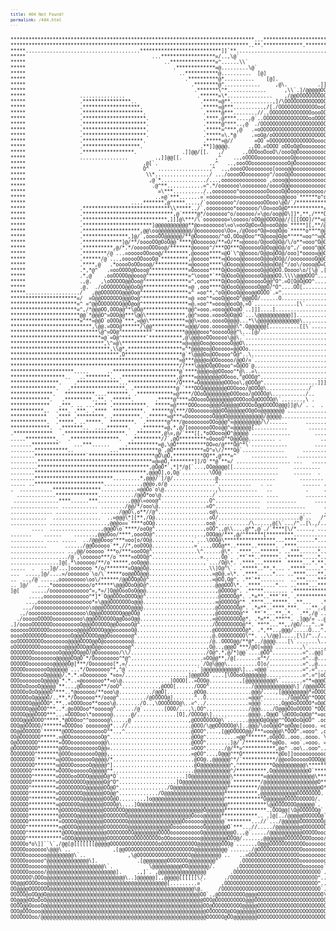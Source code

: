 ```yaml
---
title: 404 Not Found!
permalink: /404.html
---
```

<style type="text/css"> 
pre{
font-size:8px;
line-height:9px;
} 
 
</style> 
<pre>
*********************************************************************************...**********************...*********.*.*************.***************************************************************************************
*******************************************************************************..**.*************.********.*****************************..************************************************************************************
*****......................................***************************]]`**.......................................*******..************.*********. ..  . .... ....   .*******************************.  .....     .  ... .****
*****                                          ...******************=/..,\@`                                         ...*******.*****************.                   .*******************************.                   .****
*****                                              ..***************=^......\\`                                          ..**.*.*.***************.       .]//\\.     .********,/OOOOOOOOOOOO]`*******.                   .****
*****                                                 .*************=@.........\@`                                          ..*******************.   ,/@[`....=^     .******/OOOOOOOOOOOOOOOOOO^*****.                   .****
*****                                                   ..***********@..........  [@]                                          .*****************]@/[. .......@`     .*****/OOO/`***********,OOO\****.                   .****
*****                                                     .**********@*..........    [@].                                       .***********]@@[`   ..........@      .****=OOO*****]O`********OOO^***.                   .****
*****                                                       .********@^............     ,@\.          .]]]@@@@@@@@@@@@@@\]]].     .****,/@/`     ............=^      .****OOO^*****\OOOOOOO****OOO^**.                   .****
*****                                                        .*******\^*.............      ,\\`.]/@@@@@OOOOOOOOO@@@@@OO@@@@@@@@@@\`]@@[.       ..............=^      .***=OOO^****,OOOOOOO\`***=OOO**.                   .****
*****                  ...............                        .******=\*...............    ,/@@OOOOOOOOOOOOO\]OOOOOO@@@OOOOOOOOOOOOO@\`     .................@.      .***=OOO****OOOOOOOOOOO^**=OOO^*.                   .****
*****                  .****************..                     .*****=@**..............,]/\OOOOOOOOOOOOOOoOOOOOOOOOOOOOOOOooOOOOoOOOOOO@@]..................,@       .***=OOO^******OOO/*******=OOO**.                   .****
*****                  .*******************.                   .*****=@***..........,/[./OOOOOOOOOOOOOooOOOOOOOOOOOOOOOOOOOOooooOOoooOOOO\,\]..............*=^       .****OOOO\*****,O[*******/OOO^**.                   .****
*****                  .********************.                   .*****@***........//.,OOOOOOOOOOOOOOoooOOOOOOOOOOOOOOOOOOOOOOooooooooooooOO^ ,@`..........**@`       .****=OOOO^************/OOOO/***.                   .****
*****                  .*********************.                  .****.@****....,@`..OOOOOOOOOOOOOOOooOOOOOOOOOOOOOOOOOOOOOOOOOo\oooooooooooO\. .@`.......***@.       .***,OOOOOOOOOO\`***,OOOOO/`****.                   .****
*****                  .*********************.                  .*****@^***..,@` ./OOOOOOOOOOOOOOOOOOOOOOOOOOOOOOOOOOoOOOOOOOOOooooooooooooooO`  ,@`....***=/        .***=OOOO/`**\OOOOOOOOOO/*******.                   .****
*****                  .*********************.                  .*****=^***,@`  .=oOOOOOOOOOOOOOOOOOOOOOOOOOOOOOOOOOOoOOOOOOOOO@ooooooooooooooo... ,\...***=^        .**************[\OOOO/`*********.                   .****
*****                  .*********************.                  .*****=\.*@`    .=oO@/oOOOOOOOOOOOOOOOOOOOOOOOOOOOO@@@@@@@@OOOOOOooooooooooooo\^ ... =`****@.        .*******************************.                   .****
*****                  .********************.                   .*****=@//       =OO`=OOOOOOOOOOOOOOOoooooOOOoOOOOO@/*,@@@@OOOOO@oooooooooooo/.o`.`...,\***@          ....... ..   ........ .........                    .****
*****                  .*******************.                   .**]]@@@@.      .,OO.=OOOO`oOOoO@Oooooooooooooooooo@`,@@@@@@ooOOO@O/[[\oooooooo\oo..\**,.\`=^                                                             .****
*****                  .*****************.               .]]@@/[[.   ,/      .,OOOooOooO\/oooO@Ooooooooooooooooooo@@@@@@@@@oooooOOo,[[`=\[[[ooo/\^.o\*\@.\/\.                                                            .****
*****                  ................         .,]]@@[[.           ,^    ..,oOOOOoooooooooooO@oooooooooooO@@@@@@@@@@@@@`=@@OOOOOOO^****O/,*******`^`,*\@`=`.[@\].                                                       .****
*****                                       ,@[`.                 .,^   ..,oooOOooooooooooooO@OoooooooooooO@@@@@@@@@@@`*,/@@@@@@@@O^****o\*********O***``@`=`    .[@\`.                                                  .****
*****                                       O^   .................,^  ..,ooooOOoooooooo[oooo@@oooooooooooo@@@@@@@@@@Ooo@@@@@@@@@@@OO****=O`********=^**,,=@`\.        ,[@]`                                              .****
*****                                        \\*................../ .../ooooOOoooooooo^/oooO@Ooooooooooooo@@@@@@@@@OO@@@@@@@@@@@@@@O^***=O^********,\*****\O`\....         ,\@].                                         .****
*****                                         ,@`*.............../...,ooooooooooooooo`,oooo@@ooooooooooooo@@@@@@@@@@@@@@@@@@@@@@@@O@^***=OO*********o******@OO^........        .[\\]                                     .****
*****                                          .@^**............=^.*/ooooooo\oooooooo/ooooO@@ooooooooooooo/[ooooo@@@@@@@@@OoooooO@OO@***=OO^***************=@O@`.............      ,\.................                   .****
*****                                            =\***........../.,oooooooo^oooooooooOooooO@Oooooooooooo/\*/ooooO@@@@@@@@@oooooo=@OO@@**=OOO****************@oo^...................=/****************.                   .****
*****                                           ..=@`***.......=`=ooooooooo=oooooooooOoooo@@ooo`******o^o/^o^\\o/@@@@@@@@@ooooo/@@O@OO@`=OOO`***************=Oo@`................,@^*****************.                   .****
*****                                   ....*******,@^****....,/`ooooooooo^/ooooooooOOooo\@O/`/**********o******@@@@@@@@@@^oo/oo@@@@.,O@OOOO^***************=@oO^..............,@/*******************.                   .****
*****                  .*****************************\\*****../`,ooooooooo*ooooooo/\Oo=ooO@O************=O`*****[*`[[*`/@@[***`\@@@/...\@@OOO********^******,@ooO............*@/*********************.                   .****
*****                  .******************************,@`*****@*/ooooooo^o/oooooo/=\@o/oo@@O\]]*,**,/***O^*************=@O/**/^@O@@`....,O@@O.*******^*******@oo@.........**//*********..************.                   .****
*****                  .****************************,]]]@\***/\`oooooooo=\ooooo/oOO@@OOOO@@//[[[OOO]/**=@^**********/OO@@@@O@@@@@@O.......\O@*****.*=^****=^*\OoO^......**/@`********.  .************.                   .****
*****                  .***********************]@@@@@@@@@@@**@o=ooooooo\=o\=ooO@Oo=O@=ooO@@o`*****][,**/@o***`,^*****/oO@@`*,*@@@@`,[O\]...O@..**..*=O****=^*=Ooo\...***/@`*********.  .**...********.                   .****
*****                  .*******************,@@\oo@@@@@@@@@@@/@ooooooooo\Oo=,/@Oooo*O@=oo@O@o`*****o**^*@@/\o\//`****ooo@O@^**@@@@^......,[\O@.*...../o****=o*=Ooo@.***,@/****************. .*********.                   .****
*****                  .***************,]@/`,ooooOO@@@@@@/**@Oooooooo/^oO,OOo@Ooo^*O@ooo@O@o*^***=oo^^=@Ooooo\O****oooo@O@^*=@O@/..........=@\**...,@^****=O*/ooo@`*,@@]*****************************.                   .****
*****                  .*************]@/**/ooooOO@OoO@@`****@Ooooooo/**=O/**=@oooo/O@ooO@O@/\/o**=ooo^O@OooooO/***oooo@OO@*=@O@O...........=@.*`...=O^****=O*@oo=\^/@@@@@@@\]**************..   *****.                   .****
*****                  .**********,@/*.*/oooooOOOoo@/*******@ooooo^/***OO***O@oooooO@Oo@@O@/o^,/`oooo^@@Ooooo@^**/ooo@@O^/,@OOO............=@.....,@O^****=O*@o[/O@@@@@@@@@@@@@@]********************.                   .****
*****                  .********/@`...=oooooOOooo@/********,@ooooo****=@O`\^@@oooo/O@@o@OO@/ooo]*oooo=@@Oooo@O**/ooo@@O^.@/=OO.............=@*..../OO`****=O=@o/=O^,@@@@@@@OoooooO@@`****************.                   .****
*****                  .******/@`...,oooooOOoooO@`*********,@ooooo****=@Oooo@@oooooO@@o@OO@//ooooooooO@@Oo//@^*/ooO@@O^.,^,O/..............=^*.**=@OO*.***=O=@^*^O^  .@@@oOOOOooooooo@@]*************.                   .****
*****                  .****,@`  .*ooooOoOOooo@/***********=@ooooo****\@Oooo@@oooooO@@o@O@[^/oo\/oooo@O=O^=@O/@@@@@@O`....,................=^.*.,@OO^*....OO@Oo=*=^  .**\@oooOOOOooooo\/\@\**********.                   .****
*****                  .*,*@^   .=ooOOOO@Oooo@^************=Oooooo****O@OooO@@oooooO@@O@OO.Ooooo\o/[\@`,[OOO@@@@@O/[........,[.............=**.*@O@O*...**O@@OO^*=@  .****\@ooooOOOOooo```.\@``******.                   .****
*****                  .*,@`   .ooOOOOO@@ooo@^*************=^\oooo*`**O@OooO@@oooooO@@@@OO.\\\\@@@OOO^...O[`...............................O..*@OO@/...**=O@@^O^*`@  .*****,@O/ooooOOOoo]`*..,@`*****.                   .****
*****                  .,@.   ,\oOOOOO@@Ooo@^**************=^,oooo****O@OooO@@ooooooO@@^O^.=O[O@O@OO^..........................[[..,`...`../..@OOO@`...**O@@O`OO*.@  .*******\@ooooooOOoo/=*.. ,@`***.                   .****
*****                  .@.  ./oOOOOOOO@@OoO@***************=@ ,ooo****O@OooO@@ooooO@@O/^O^....OO[...............................]]/@@@@@@@/\]@@O`O@*.***=O@@OoOO..@  .*********@Ooooooooooo\\..  =\**.                   .****
*****................../`  ,@@OOOOOOO@@@Oo@^***************=^ =oo^*,^oO@OooO@@oo@@OOOO`.=^................................./@@@@@@@@@@@@@@@@@@@`.O^.****O@@@ooO/ =@...**********\@ooooOOoooooO@`  .@`*....................****
**********************=/  =O@@OOOOOOO@@@Oo@^***************=@ =oo^*=ooO@@ooO^@@@OO/......O...............................`.]@@@@@@@@/\@@@@@@@@``.@^.***=O@@@ooO^ =@**************=@oOOoOOoooooO@\.  \`************************
**********************=^ =^@@OOOOOOOO@@O@o@^***************=@.=oo^*=ooo@@ooO@,=O`..............[\`.......................,@@@`/@@@@@]]@@@@@=@@@@//^*.**O@@@@ooO. @@***************=@oOOOOOOoooo@@@` .@************************
**********************=^,/*@@@OO,OOO@@^*\@O@***************@@^=ooo.=ooo@@Oo@O`..]]]....].................................=/.  @@@@@@@@@@@@@`,@@@@@****/@@@@@oOO.=@@****************=@OOOOOOOoooO@@@\ ,\***********************
***********************@@`*@@@O^=OOO@@***\@@\*************,@@^=ooo.=oooO@O@@O`...\@@@@@@@@@@@]]............................  .@^=^=@@@@=@O@. =@@@@`.*=@@@@@OoOO.=@@*****************@@OOOOOOOooO@@@/@.@***********************
***********************=^**=@@O`oOOO@`***,=@@\************=@@\=ooo.ooooO@@@@...*\\@@@@@@@@@@@@@@\..........................   \O,^,@@@*O.O/  =@/=^.*,@O.=@@ooOO.@@@^****************,@@OOOOO@oo@@@@^,@/^**********************
***************************,\@@.=OOO@******/\@@***********=@@@/ooo.ooooo@@@\^.O@@@@@@[..........[[\`........................  ,[O][..,*,O^ ./`..@.*=@@`..@@oOOO=@@@^**************`@@@@OOOOO@oO@@@@**=@^**********************
*****************************\@^=OO@^**********`**********@@@@@ooo*oooooO@@^\...[@/............................................ ,@*..,O@` ...../^./@OOO..\OoO@^@@@@@**************=@@@@OOOOO@o@@@@^***@^**********************
******************************=@`=O@^********`***********,@\@@@ooOOooooo\@@\.`.................................................,[.,@/.[[......=^,@OO^./../oo@@O@@@^@**************@@@@@@OOO@OO@@@^****=^**********************
*******************************,\^=@\********************=@=@@@Ooo@ooooooO@@O\.............................................................../^/@O@@`,\^.@oO@@@@@@*@^************=@@@@@@OOO@@@@@`,]@@@************************
*********************************,\\@*,******************=^*@@@@oo@Oooooo=@@OOo...............................`.............................@@@OOO...,/.,@o@@@@@@^*=^************,@@@@@@@O@@@@/*/@@@@^************************
************************************,O*******************@`*\@@@Oo@OOoooo^O@^..\........................................................../@\OOO[O[\...,@o@@@@@@O**=@*************@@@@@@@@@^***=@@@@@*************************
********************************************************=@***@@@@o@OOooooo/@@O/=`........................................................`.=OO`./`]/.,@Oo@@@@@@@@@@@@@@@@@\]]]****=@@@@@@^*****@@@@@@*************************
********************************************************//***\@@@OO@OOooo^=O@OO`@........................................................./`=^.OO/.]@ooo@@@@@@@@@@@@@@@@@@@@@@@`**=@@@@@@@*****@@@@@@*************************
*********************.....      ..**********************@`****@@@@o@@OOooo^*@\..=\.........................................................=/...,@@@oo@@@@@@@^..,@@@@@@@@@@@@@@****@@@@@@@^****@@@@@@`************************
******************..   ..********.. .******************,@****=@@@@@@@@OOooo,^@OOO@^.......................................................,@\/@@@@@o@@@@@@@.........O@**=@@@@@@^***=@@@@@@@`***@@@@@@^***,`*******************
****************.    .**************...****************/O****=O@@@@@@@@OOOoo\,@OOO@^..................]]]`...............................,@@@@@@@@@@@@@@@@\..=.,....O\^**@@@@@@@***=@@@@@@@***,@@@@@@@,]@@@*`*****************
***************.   .******************. .**************@``***OOO@@@@@@@@OOOooo/@OOO@\............../`     ,\......,/[\].................,@@@@@@@@@@@@@@@@@@@@@\]`../`,@**=@@@@@@^*=@@@@@@@^**,@@@@@@@@@@@@/*******************
**************.   **********....*******. .************=@****/OOoO@@@@@@@@OOOooo/@OOOO@\.........../..      .\[.[\\..   .\][[\`........./@@@@@@@@@@@@@@@@@@@@@@@@@^****@^**@@@@@@@=@@@@@@@/*]@@@@@@@@@@@@@@,*******************
*************.   .*********..**. .******.       .*****@^***=OOoooO@@@@@@@@OOOOooO@OOOOO@\`.......,\ .        . ....   .. .....,^....]@@@@@@@@@@@@@@@OO@@@O/@@@@@@@****=\**=@@@@@@@@@@@@@@/@@@@@@@@@@@@@@@^********************
*************   .***. .. ...**** .***********.  *****=@****OOOoooo@@@@O@@@@@OOOOoO@@OOOOO@@@]]@\/`. .  .     ..       ......  .,O/@@@@@@@@@@@@@@@@OooO@@@^*=@@@@@@*****@*/@@@@@@@@@@@@@@@@@@@@@@@@`@@@@@@*********************
***********,.  .***. .***. .****  **********.  ******@\***/OOoooooo@@@OO@@@@@@OO@Oo@@@@@@@@`..................   .... ......  ..@@/\@@@@@@@@@@@@oooooO@@O`**@@@@@@@`/**/@@@@@@@@@@@@@@@@@@@@@@@@/*=@@@@@^*********************
************   .**** .*********. .*********. .******=@***=OooooooooO@@@O@@@@@@@@@@@@/@@@@@.................... .........       .. ...=@@@@@@@/*\OoOO@@@[O^**=@@@@@@@@],@@@@@@@@@@@@@@@@@@@@@@@/\\]@@@@@@^*********************
************.  .*****. ..*****.  ********.  .*******@^**/@ooooooooOOo@@@^=@@@@@@@@@/\/......      ............... .....            .. ....\@/]@@@@^...   @**=@@@@@@@@@@@@@@@@@@@@@@@@@@@@@@@@@@@@@@@@@@@**********************
*************.  .*******..  ....*******.   .*******=@,*,@/[oooooooOOoo@@^=@@@@@@[...........       ..................               .......,@O@@@OO]..   =^,@@@@@@@@@@@@@@@@@@@@@@@@@@@@@@@@@@@@@@@@@@@^**********************
.*************   .********************.  .********,@\=,@/`***[[,*oOOooo@O^@@@@@`.............        ........... .....             .........=@@@OOOooo^*..@=@@@@@@@@@@@@@@@@@@@@@@@@@@@@@@@@@@@@@@@@@//***************.......*
.....**********.   .****************.   .*********//`,@O*********=OoooO^*O@@O@@......... .             ................            .........=O@OOOOooooo**@@@@@@@@@@@@@@@@@@@@@@@@@@@@@@@@@@@@@[`******************...........
.......*********`    ...***......     .**********=@,\@O**********OO=o/@***O@^*\`............         ......................         ..... ... .=OOOOoooooo@@@@@@@@@@@@@@@@@@@@@@@@@@@@@@@@/`**`******************.............
........***********..            ...*************@`,@O**********=O^=\//***O@`..............      ..............          ....       .......    .OOOOOOOOOOO@.,\@@@@@@@@@@@@@@@@@@@@@@@@@@***********************..............
........*****************`**********************@O\@O,**********OO**,@***=^     ............   ................       ........      ........   .@OOOOOOOOoO@^.....[[@@@@@@@@@@@@@@@@@@@^************************..............
.........**************************************=@=@O,********]]/O`**@`**=/ .................. ...   ..........       .......... ............    ..\OOOOOooOO@^......=/@@@@@@@@@@@@@@@@**`***********************..............
.........*************************************,@O@O*`,*]*/@[`...,OO@@@@@[[...............     .........  ...........  ............     ........   .=OOOOOo@@@@`.....`..,\@@@@@@@@@@@^*****,/`*******,/OOOOOOO\]*........... ..
........*************************************,@@@O],o,O@`.........\OO@`..................     ......  .   ..      ..   ..........           ...    .@OOO@@@^.\@`...,......\@@@@@@@@`*****,OOOOOOO]]OOOOOOOOOOOOO\`........ ...
........**************************.........*,@@@/`]/@/..............@...................        ........  .   .        ...........         .....  .=@@@@OOO^..@\...=........,@@@@`********OOOOOOOOOO`*********,\OOO`.      ...
..... ..***********************............,@@@o,o/@`...............^...........   . ..          ...... ...  .         .  ..........      ..........\@@O@@`...\O^..=*........./@@\***......OOOO^*,[`************.\OOO..... ...
.  ...........****************............=@@Oo`o\@.................,\............   ..           .     .....              ............   ...........=@@@^,\...@^..,,,*.......@@@@^.........\OOO`*******,OOO***...,OOO^.......
  .............**************............/@@O*oo\@................./`............... ....         ...........         .     ...    ..................=@@@O. ,`.@^....***......\@@@@^.........OOO^..OOOO\OOOO`*......OOO`......
 ...............****......***..........,@@@\=ooo@^................O^...............  ..........      .......          ........      .............,@`,@@@OO^.,/.=@.....`**.....=@@@@@^........OO^...,\OOOOOOOO`.     =OO^......
................ ............ ......../@@/*/ooo\@................=O^...............  .............      ....          ........ ../].....=/,@`...@`..\@@OOOO@^...@^............,@@@@@@\.......OO.... .,OOOOOOOOO...../OO`......
.............. .............. ....../@@O\,o**//@^.................o@\...............................    ....   .,\.. ...@.\].. =/..,O`.@.....\@/.....*@OOO@O.../@^.............=@@@@@@@.. ...OO^  ...OOOOO/[[[`....=OO/ ......
............  ................  ..=@@@\*][**,/O@..................oO/...........................@`..   /^,\`. .O...\]./^....,\O.......`..............*@O@@O`..OOO@..............=@@@@@@@`... =O\.....,OOO^......../OO/.. .....
............ ...................,@@@o==`****oOO@.................oo@`........../\.....,@[\`.../^..[\.,/.....\/`......,...................  ..........*@@OO^../oOO@^..............=@@OoO@@\.. .OO^...............,OOO`....  ...
       ....  .................,@@@O\o`****/ooO@^................,oOO^.,@\\...,@**,@`./`****[\/*.....,`.................... ............**. **........*@@@@OOo``o@\@`..............=@ooooO@@`. ,OOO`..........]OOOO`...... ....
.......    ......    .......,@@@Ooo/****,oooOO@^................,OOO@@/***,@/^******[*********........... ................ ...........***. .***......*@@@OOOO^**oO@\...............=@oooooO@\...,\OOOOOOOOOOOOO/..............
........... .... .....  ../@@@Oooo^***=oo[o/OO@.............,`...\OOO@\*****************...****......*... ................ ..........****. .***......*@Oo.,OOO=/[O@@^...............=@ooooooO@`......,[[[[[`..................
............      ....../@@Oooooo`**,//*,ooOOO@..............=`...,OOO@**..*****..******. .****........... ............... ...........***. .***......*@@O\OOOO/.....@................\@oooooooO@`.............................
.................. ..,@@/oooooo`***o/***=ooOO@^...............\^......@\*. .****...******. ..***......*... ...............  ..........***. .**.......*@@@O@@@@......=\................\OooooooooO@`...........................
.................../@`,\oooooo***/o`****=oOOO@^................=......O@`. .**`**..******. .*****.....*... ...............  ........*..... ..........*@@@@@@@^.......@^................\OoooooooooO@`...  .   ................
................]@[.*\oooooo/**/o`*****,ooO@@@..................,`.../O@\*. .****...******  *****...*.**..  ............... ........**.... ........./@@@@@@@@........,@.................\Oooooooooooo@\........ ...   ...... .
.....  .  ...]@/...]ooooooo`*/o/*******=O@@@O@....................\\]O@^\`. .*****..**.*... .*****.....*.*. ...*.......................... ....]/@@@@@@@@@@@@@@@@@@\].=^.................\OooooooooooooO@`......  ............
...  .....]@/....=/ooooooo`\o/\`*****oo@@OO@@@.....................=@O@.=\*. .****.....*... ..****....**... .............................,]/@@@@@@@@@@@@@@@@@@@@@@@@Oo@@`.................@OOooooooooooooo@\`..  .............
..  ..,/@`.....,ooooooooo\oo\/******/@@OOO@O@^.....................=@OO,O@^. .**`**........  ..***....***................ ...]]]]]/@@@@@@@@@@@@@@@@@@@@@@@@@@@@@@@@@@@o@\..................@OOOoooooooooooo\,@\...............
.. ]@/`  ....*oooooooooooo/o******\@@@OOoO@O@^......................@@@OOO\*. .****.....*... ..****...***..**.   ....]@[..............=@@@@@@@@@@@@@@@@@@@@@@@@@@@@@@@Oo@`..................@OOOOoooooooooooo]*,\\............
]@[    ...../ooooooooooooo^=,*=/]O@@OooOoO@@@.......................,@OOOO@^. .**^**........ .***********. .*.  ..]@`..................\@@/\@@@@@@@@@@@@@@@@@@@@@@@@@@oo@@...................@OOOOOoooooooooooo\..,\\`........
      ....,ooooooooooooooo^*]*`O@@OOOoOOOO@@^........................@OOOOO@*. .*=**..***`**. .**********. ...,@[.....................    ./@@@@@@@@@@@@@@@@@@@@@@@@@@O/.\^...................\OOOOOOoooooooooooo\`...[@].....
     ...,oooooooooooooooooo*=\@@@OOOOOOOo@@@........................=@OOOOO@^* .**^*...*****. .**...   .*..//`......................... .` ,\@@@@@@@@@@@@@@@@@O..=@@@@^..=\....................@OOOOOOOoooooooooooo\`.....\@`.
    ..,/oooooooooooooooooo\o@@@OOOOOOOOO@@@@........................@OOOOOOO@*. .*=**..****.***.  ..**.,@O/.............................=@@@@@@@@@@@@@@@@@@@@@@O/@@@@^....@.....................@OOOOOOOOooooooooooooo`...   ,
   .,/ooooooooooooooooooo\O@@@OOOOOOO@@@OO@`.......................,@OOOOOOO@^*  **`*...**,.*.  .**,/@`..O...............................@@@@@@@@@@@@@@@@@@@@@@@@@@@/.....=^.....................@@OOOOOOO@Ooooooooooooo\..   
  ./oooooOOOOOoooooooooo\@@@OOOOOOO@@OooO@@........................=@OOOOOOOO@*. .*=**..***^*. .]@@/=`..@................................@@@@@@@@@@@@@@@@@@@@@@@@@@/......=\......................O@OOOOOOOO@OoooooooOoooo\.. 
.]/ooooOOOOOOOoooooooooO@@@OOOOOO@@OooooO@^......................../OOOOOOOOO@^*. **^*...**,,/@O/..,^..=`................................@@@@@@@@@@@@@@@@@@@@@@@@@@........@.......................O@@OOOOOOOO@OoooOOOOOooooo`
ooooooOOOOOOOooooooooo@@@@OOOOO@@@ooooooO@.........................@OOOOOOOOOO@*. .*,**..,@@@/.....O...^.................................@@@@@@@@@@@@@@@@@@@@@@@@@O\]]/@OOO@^.......................\@@@OOOOOOO@@OoooOOOOOOOoo
ooooOOOOOOOOooooooooO@@@OOOOO@@@Oooooooo@^........................,@.OOOOOOOOO\^*. .,\/@@].....[\]/^../..................................@@@@@@@@@@@@@@@@@@@@@@@@@\........=\........................\@@O@@OOOOO@@@OoooOOOOOOO
ooOOOOOOOOOoooooooo@@@@OOOO@@O@ooooooooo@........................./@..OOOO@@/**@*../@@@@....[\`.......\.................../[]]o\.........@@@@@@@@@@@@@@@@@@@@@@@@@@OO\.....,@`........................=O@o\\@OOOOO@@@OOooOOOOO
oOOOOOOOOOoooooooo@@@@OOO@@O@@ooooooooo@^........................,O@..,@@@O`***/@O[=@@@`........,\`.....,[@\`........,`,/@O`,/^*=O[@\]..=@@@@@@@@@@@@@@@@@@@@@@@@@@OOO\..../\^.........................,O@o^.,@OOOO@@@@OOoOOOO
OOOOOOOOooooooooO@@@@OO@@O/@Oooooooo/\\/........................./O@^.*,@/*]@@`....@OO^..........=^..@@]`.....,[@\]/O@/**[O^****OO\****O@@@@@@@@@@@@@@@@@@@@@@@@@@@@OOOO..=^=@...........................@@o....\@OO@@@@@OOOOO
OOOOOOOoooooooo@@@@@OO@O`*/Ooooooooo^*@^........................=OO@@**,/@[.......=^*/...........=^..@....[\\]]ooO@OO^*=O**\`*OO*\OOOOOOOOO^*=OOOOOOO@@@@@@@@@@@@@@@@OOOO`@..@............................@O`.....,@O@@@@@@OOO
OOOOOOoooooooo@@@@@O@[***/Oooooooo[*,=/........................`/O@\@@@\..........O]o/...........=^.,@......]OO@O]OOOO*,**,O^*,**O/`*.,OOOOO*=OOOOOoOO@@@@@@@@@@@@@@@@@OO@`.=@^............................@^........\@@@@@@OO
OOOOOoooooooO@@@@@@`...*/Oooooooo^*,^@`.......................`]@@@@@@@@@@@@\]...=@@@`...........=^.=^...]OO@@O****]]O**]OOOO*./****...**^**.,OOOOOoOO@@@@@@@@@@@@@@@@@@O@`.@@^............................,@*........*O@@@@@@
OOOOoooooooO@@@@@/.*.*.=Oooooooo`*=o=/....................,]@@@OOO`....[\OOooO@@@@@@@............=^.=^]oO@/**OO*=OOOOO^*=OO/`**.**^**..**`** .**/*..\O@@@@@@@@@@@@@@@@@@@@OO^@O.............................=^.........=OO@@@@
OOOoooooooO@@@@@`*.*..=@ooooooo**=o\@................]OOOO[..=OOO@..........,[@@@@@@@@@@\`.......=^*=@@@OOO*=OO`**,]/OOO/*****. .*^**..*.*.. .**=*...=@@OOOO@@@@@@@@@@@@@@@@O@O.............................=\*........=OOOO@@
OOOOoOoooO@@@@@`**...,@Ooooooo**/ooO^............,@OOO[....../OOO^............../@@@@@@@@@@@@@\]`/@@@@OOOOO]OOOOOOOOO[*..**=**. .*\**....=..  **=*...=@OOOOO@@@@@@@@@@@@@@@@O@O^.............................@*.......**OOOOOO
OOOOOoOoO@@@@O^***..*@oooooo/**ooo\@.........../@@O[.........@OO@...............@@@/....,[@@@@@@@@@*=OOOOOOOOOOOO..oo\`...*,`*. .*=**....,... **=*...=@OOO`O@@@@@@@@@@@@@@@@@@@/`............................@^....*.***OOOOOO
OOOOOOoO@@@@O/..**.*/Ooooooo**/ooo@^........./@OOOOO@].......^..O..............=@@@^......../O@@OO@^*OOOO@OoOOOOo. =ooo^..\]^*. .*=^*..*.,... .*=^...=@`...@@@@@@@@OO@@@@@@@@@@O`...........................=@\......***OOOOOO
OOOOOOO@@@OOO*.**..=OOOOooo**oooo\@......../O..,\OOOOOOO@\..=^../..............=@@@`.....,O@@OoOOOOO*=O@O@O[*oooo` =oooo..oooo\ .]]^*...*=^*. .*=^...=@....@@@@@@@@OOOO@@@@@@@@@O\..........................O@o...******OOOOOO
OOOOOO@@@OOO^**..*.@oOOOoo**ooooo@^....../@`.......[OOO/...,\,OO^............../@@@..../O@@@OOoOOOOO`*OOOOo..\ooo^ .oooo..=oooo. \ooo^.,o/\]. .*=^...=@...=@@@@@@@@@@OOOO@@@@@@@@@O\`.......................O@o..*******OOOOOO
OOOOO@@@OOOO***...=OOOOoo\*oooooo@......@/.............[O],/OOOO@\]............@@@@.,O@@O`\@OOOoO@O@^*=oooo^.=oooo  \ooo^.=oooo. =ooo^..oooo^ .ooo^..O@.../@@@@@@@@@@@@OOOO@@@@@@@@@OO\....................=@@^.********OOOOOO
OOOO@@@OOOO^****.*@OOOoo^^oooooo@\....,@`..................,@OOOOOOOO@\`.......@@@@O@O@@@^^OO@OoO@OO^ .oooo^..oooo. =ooo^..oooo^ =ooo^..oooo^ .ooo^..O@...@@@@@ooO@@@@@@OOOO@@@@@@@@@@@OO\.................,@O\.********OOOOOO
OOO@@OOOOO/******=OOOOoo`ooooooo@*...//.....................@OOO/\@@OOOOOO@\]..@@@/\ooO@@O*o@O@o[oooo. =oooo..=ooo^ .oooo..oooo^ .oooo..oooo^ .ooo^..O@..=@@@@OoooooO@@@@@OOOOO@@@@@@@@@@@@OOO]*............@OO\********OOOOOO
OO@@OOOOOO`******@OOOooooooooooO^*..,^......................@OOO^....,[@@OOOOO@@/***=oo@@@\*OOO^.=ooo^ ,oooo^.=ooo\ .oooo..\ooo^ .oooo..\ooo\ .oooo..O@..@@@@Oooooooooo@@@@OOOOOO@@@@@@@@@@@@@@\/*,........,@OOO@*******OOOOOO
OO@OOOOOOO*****.=@OOooooooooooO@^...........................@OO@^..........=@@^******,oO@OO..ooo..oooo. \oooo..oooo. =ooo^.=oooo  \ooo`.=oooo]/ooooooO@..@@@@oooooooooooo@@@OOOOOOOO@@@@@@@@@@@@@@@]`....,@@@OOOO@`****=OOOOOO
O@OOOOOOO^******=OOOoooooooooo@@\...........................@OOO^........]@/`/*********o@Oo. =oo`.=ooo. =oooo..=ooo^ =ooo\]/oooooooooooooooooooooooooO@.=@@@@oooooooooooooo@@@OOOOOOOOO@@@@@@@@@@@@@@@@@@@@@@OOOOO@``**OOOOOOO
@OOOOOOOO*******@OOooooooooooO@@=...........................=OOO^....../@/**=^**********,@o^ .oo\..ooo^..Oooo\oooooooooooooooooooooooooOOOO@@@@@@@@@@O...@@@OoooooooooooooooO@@OOOOOOOOOOO@@@@@@@@@@@@@@@@@@@OOOOOO@`*=OOOOOOO
OOOOOOOO^*******@OOOooooooooO@@@,...........................=@OO^...,O@@@^**O************@Oo]]oooooooooooooooooooooooOOOO@@@@@@@/[[[`,@OOOOOOOOOOOOOOO...@@@ooooooooooooooooooOO@OOOOOOOOOOOO@@@@@@@@@@@@@@@OOOOOOOO@/OOOOOOOO
OOOOOOOO`******=@OOOoooooooO@@@@/*...........................@OO@.,@@@@@@^*/`***********/@@ooOoooooOOOO@@@@@@@[[[[[***.****************,\@OOOOOOOOOOOO...=@OoooooooooooooooooOO@O@OOOOOOOOOOOOOoO@@@@@@@@O@OOOOOOOOOO@OOOOOOOO
OOOOOOOO*******=@OOOOoooooO@@@@@^]...........................@O@@@@@@@@@@^,^***********O@@@@@@@@@@\***************************************,@@OOOOOOOOO...=@oooooooooooooooooooO@OO@OOOOOOOOOOOOOoOOOOOOOOO@OOOOOOOOOOO@OOOOOOO
OOOOOOO^*******=OOOOooooooO@@@@@^*...........................@@@@@@@@@@@@^/**********,O@@@@@@@@@@@@O`****************************************,@OOOOO/.....@ooooooooooooooooooOOO@OOO@OOOOOOOOOOOooOOOOOOOOO@OOOOOOOOOOO@OOOOOO
OOOOOOO^*******=OOOOooOOOO@@@@@O@*O`......................]O@@@@@@@@@@@@@\**********=@@@@@@@@@@@@@@@@\************************************..***.,@`.......OoooooooooOoooOOOOOOOO@*OOO@OOOOO[OOOOOooOOOOOOOO@OOOOOOOOOOO@@OOOOO
OOOOOOO********=OOOOOOOOO@@@@@@O@^O^...................]O@@@@@@@@@@@@@@@@`*********/@@@@@@@@@@@@@@@@@@O*******************.*.............  .....   ,\`....=OoOOOo@/`\OOOOOOOOOOOO\.\OO@OOO^=OOOOO/\o`=OOOOO@@OOOOOO[\OOO@@OOOO
OOOOOO^********=OOOOOOOOO@@@@@@OO@O^................/O@@@@@@@@@@@@@@@@@@**********/@@@@@@@@@@@@@@@@@@@@O***.........                        .......   ,\`.=@OOO@`. ..\OOOOOOOOOOO@*.=OO@OO./[.,OO. .OOOOOOOO@OOOOOO.OOOOO@OOOO
OOOOOO^********=OOOOOOOO@@@@@@@OO@@^............./O@@@@@@@@@@@@@@@@@@@@***********,@@@@@@@@@@@@OOOOOOOO.                                     .......... .,@@@O^.......@OOOOOOOOOOO^..*OO@`../O/.../oOOOOOOOO@OOOOO^.OOOOOO@OOO
OOOOOO^********=OOOOOOOO@@@@@@@OOO@O........,]o@@@@@@@@@@@@@@@@@@@@@@@@^************O@@@@@@OOOOOOOOOO/.                                      ...........,]]@\\.  .....\OOOO[..[/`.]....O....,]/./OOoOOOOOOOO@@OOOO^=OOOOOO@@OO
OOOOOO*********=@OOOOOO@@@@@@@@OOOO@\....]O@@@@@@@@@@@@@@@@@@@@@@@@@@@@@*************\@@OOOOOOO@@@@@@`.                                       .......,`...  .../@@@]`.=OO^.=OO\./\@.....[.OO/.=OOOO[[OOOOOOO@@OOOO./OOOOOOO@OO
OOOOOO**********@OOOOOO@@@@@@@@OOOOOOO@@@@@@@@@@@@@@@@@@@@@@@@@@O@@@@@@**************.,OOO@@[\O@OOOOOO@`                                        .....=`......,,^,@@@@@OOO^,OOO^..OO...***O@^,OOO/.=[.OOOOOOO@@OOO/.OOOOOOOOO@O
OOOOOO**********@OOOOO@@@@@@@@@OOOOOOOO@@@@@@@@@@@@@@@@@@@@@Oooo@@@@@@************.. .]@[../@@@@@OOOOOO@`..                                           ,\....=^*,^@@@@@OOO./OO`,^.OO^******O[.\O.,.,OOOOOOOOO@@OOO^=O^=OOOOOO@@
OOOOOO**********=OOOOO@@@@@@@@@OOOOOOOO@@@@@@@@@@@@@@@@@@Ooooooo@@@@@@@`********...//`.../@@@@@@OOOOOOOO@...                                          ..\`.,/****=@@@@OO^,O`./OOOO[........O/..,OOOOOOOOOOOOO@/.=....OOOOOOOO@
OOOOO^**********=@OOOO@@@@@@@@@OOOOOOOO@@@@@@@@@@@@@@OooooooooooO@@@@@@@O`***...//...../@@@@@@@@@OOOOOOOO\...                                        ......[..****,@OOOO. ,/OOO/./O@**. .**.=\..OOOOOOOOOOOO\/,`..OOOOOOOOOOO@
OOOOO^***********@OOO@@@@@@@@@@@OOOOOOOOO@@@@@@@@OOOOooooooooooO@@@@@@@@@@O..,@`...../@@@@@@@@@@@OOOOOooo@*..                                       ..........*....,@OO^,OOOOO\ =OO@*......**\@OOOO./OOOOO/[.,OO^=OOOOOOOOOOOO
OOOOO^***********=OOO@@@@@@@@@@@OOOOOOOOOOOOOOOOOOoOOoooooooooo@@@@@@@@@OOO@/......,@@@@@@@OOOOOOOOOoooo/O\*..                                     ................**@O./OOOOO`=OOO/..*******`\OOOO.O/..//./O@@O./OOOOOOOOOOOO
OOOOOo*o\]]``\`,/@@[@[[[[[[[@@@@@OOOOOOOOOOOOOOOOoOOOOOOOOOOOO@@@@@@@@OOO@`......,O@@@OOOOOOOOOOOOoooooooO@*..                                     ....  ...........**O.OOOOO^..,`,@**********,O`[^../^,.]OOO@@O.OOOOOOOOOOOOO
OOOOOooooooo\@@@\`..              ,[@@OOOOOOOOOOOOOOOOOOOOOOO@@@@@@@@@@@`......./@OOOOOOOOOOOOOOOoooooooo\@^*..                                         .............*.=@OOO/.\/O.=@***.*****,..@.*.O^=OOOOO@@@^=OOOOOOOOOOOOO
OOOOOooooooo@@@@@@@@@\`..              ,\@OOOOOOOOOOOOOOOOOO@@@@@@@@@@`..   ..=OOOOOOOOOOOOOOOOOoooooooooo=@`...                                      ...............*..\@O/.OOOO.O/**../..`.`..,.^.`/OOOOOO@@/.=/.=OOOOOOOOOO
OOOOOoooooo^@@@@@@@@@@@@@@\].             .[@@@@@@@@OOOOOOO@@@@@@@@@^       .OOOOOOOOOOOOOOOOOOOooooooooo`=@`*.                                    ...................*..@@./OOO^.O^``.,..`.,]^..\^./@OOOOOO@@/ ..=OOOOOOOOOoO
OOOOOOoooooo@@@@@@@@@@@@@@@@@@@\`.            \@@@@@@@@@@OO@@@@@@@/.       ,OOOOOOOOOOOOOOOOOOOOOooooooo`.=@**..                                  ....................****`/OOOO^=@^...,....,o`./o@OO@@@OOO@^.....,OOOOOOOOOoO
OOOOOOooooo/@@@@@@@@@@@@@@@@@@@@@@@].     .,]`. ,@@@@@@@@@@@@@@@@`       .OOOOOOOOOOOOOOOOOOOOOOOOOOOOO`...@**...                             .......................****..@@OO/..//\..\]/oo]o^.ooO@@@@@OO@@@@.,OOOOOOOOOOOOoO
OOOOOOO\OOOo@@@@@@@@@@@@@@@@@@@@@@@@@@\..]@@@@@@].,@@@@@[[[[[[\/.      ./OOOOOOOOOOOOOOOOOOOOOOOOOOOOO^....=`**....                          ........................****. =@@O^.O@=\.=o/ooooo^.ooo@@@@@O@@@@@.OOOOOOOOOOOOOoO
OO@@@OOOOooo@@@@@@@@@@@@@@@@@@@@@@@@@@@@@@@@@@@@@@@@[.........=`      ,OOOOOOOOOOOOOOOOOOOOOOOOOOOOOOO^....=^***...                      ............................****,,*=@@^=O@oo..ooooooo^.ooOO@@@@O@@@@OOOOOOOOOOOOOOOoO
OO@@@@OOOOOOO@@@@@@@@@@@@@@@@@@@@@@@@@@@@@@@@@@@@@@@@@@@@@@@@\@.     /OOOOOOOOOOOOOOOOOOOOOOOOOOOOOOOOO`...=^****... .     ..........................................*******\\@^=@\ooooooooooo^.oOOO@@@O@@@@@OOOOOOOOOOOOOOOoO
OOOOO@oOO@@O@@@@@@@@@@@@@@@@@@@@@@@@@@@@@@@@@@@@@@@@@@@@@@@@@@@OO`.,@OOOOOOOOO@@@@OOOOOOOOOOOOOOOOOOOOOO\`..O*****....................................................********@..[\@@]/oooooooo.=OOOO@@O@@@@@OOOOOOOOOOOOOOOoO
OO@@@@OOoOoO@@@@@@@@@@@@@@@@@@@@@@@@@@@@@@@@@@@@@@@@@@@@@@@@@@@@OOO@OOOOOOOOOO@@@OOOOOOOOOOOOOOOOOOOOOOOOOOO/@\]`*......................................................*******.........\@ooooooOOOOO@@@@@@@OOOOOOOOOOOOOOOOoO
OOOO@@OoooO@@@@@@@@@@@@@@@@@@@@@@@@@@@@@@@@@@@@@@@@@@@@@@@@@@@@@OO@OOOOOOOOOO@@@@@OOOOOOOOOOOOOOOOOOOOOOOOOOO@@@@@@@`.....................................................*****........**,@OoooOOOOOO@@@@@@@OOOOOOOOOOOOOOOooO
OOO@OOOooo@@@@@@@@@@@@@@@@@@@@@@@@@@@@@@@@@@@@@@@@@@@@@@@@@@@@@@@OOOOOOO@OO@@@@@@@OOOOOOOOOOOOOOOOOOOOOOOOOOO@/\@@@@@`......................................................**.........***@OOOOOOOOOOO@@@@@OOOOOOOOOOOOOOOOooO
OOOOOOOoo/@@@@@@@@@@@@@@@@@@@@@@@@@@@@@@@@@@@@@@@@@@@@@@@@@@@@@@@OOOOOO@OO@@@@@@@@OOOOOOOOOOOOOOOOOOOOOOOOOOO@^*****`...OOOO\`........................................................****@O@@OOOOOOOO@@@@@OOOOOOOOOOOOOOOOooO
</pre>
